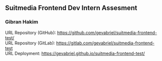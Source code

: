 ## Suitmedia Frontend Dev Intern Assesment
### Gibran Hakim
URL Repository (GitHub): https://github.com/gevabriel/suitmedia-frontend-test/ <br>
URL Repository (GitLab): https://gitlab.com/gevabriel/suitmedia-frontend-test <br>
URL Deployment: https://gevabriel.github.io/suitmedia-frontend-test/
